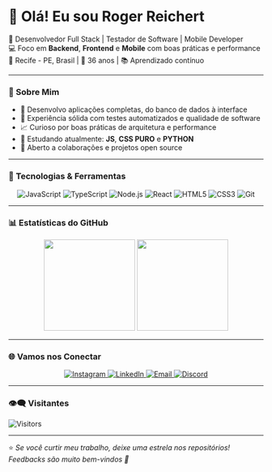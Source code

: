 # 👋 Olá! Eu sou Roger Reichert

🎯 Desenvolvedor Full Stack | Testador de Software | Mobile Developer  
💻 Foco em **Backend**, **Frontend** e **Mobile** com boas práticas e performance  
📍 Recife - PE, Brasil | 📆 36 anos | 📚 Aprendizado contínuo

---

### 🚀 Sobre Mim

- 🔧 Desenvolvo aplicações completas, do banco de dados à interface
- 🧪 Experiência sólida com testes automatizados e qualidade de software
- 📈 Curioso por boas práticas de arquitetura e performance
- 🌱 Estudando atualmente: **JS**, **CSS PURO** e **PYTHON**
- 🤝 Aberto a colaborações e projetos open source

---

### 🧰 Tecnologias & Ferramentas

<div align="center">
  
![JavaScript](https://img.shields.io/badge/-JavaScript-%23F7DF1E?style=for-the-badge&logo=javascript&logoColor=black)
![TypeScript](https://img.shields.io/badge/-TypeScript-%23007ACC?style=for-the-badge&logo=typescript&logoColor=white)
![Node.js](https://img.shields.io/badge/-Node.js-%23339933?style=for-the-badge&logo=node.js&logoColor=white)
![React](https://img.shields.io/badge/-React-%2361DAFB?style=for-the-badge&logo=react&logoColor=black)
![HTML5](https://img.shields.io/badge/-HTML5-%23E34F26?style=for-the-badge&logo=html5&logoColor=white)
![CSS3](https://img.shields.io/badge/-CSS3-%231572B6?style=for-the-badge&logo=css3&logoColor=white)
![Git](https://img.shields.io/badge/-Git-%23F05032?style=for-the-badge&logo=git&logoColor=white)

</div>

---

### 📊 Estatísticas do GitHub

<div align="center">
  <img height="180em" src="https://github-readme-stats.vercel.app/api?username=rogereichert&show_icons=true&theme=tokyonight&include_all_commits=true&count_private=true"/>
  <img height="180em" src="https://github-readme-stats.vercel.app/api/top-langs/?username=rogereichert&layout=compact&theme=tokyonight&hide_progress=true"/>
</div>

---


### 🌐 Vamos nos Conectar

<div align="center">
  <a href="https://www.instagram.com/rogereichert" target="_blank">
    <img src="https://img.shields.io/badge/-Instagram-%23E4405F?style=for-the-badge&logo=instagram&logoColor=white" alt="Instagram">
  </a>
  <a href="https://www.linkedin.com/in/rogerhreichert" target="_blank">
    <img src="https://img.shields.io/badge/-LinkedIn-%230077B5?style=for-the-badge&logo=linkedin&logoColor=white" alt="LinkedIn">
  </a>
  <a href="mailto:rogereichert@gmail.com" target="_blank">
    <img src="https://img.shields.io/badge/-Gmail-%23333?style=for-the-badge&logo=gmail&logoColor=white" alt="Email">
  </a>
  <a href="https://discord.gg/rogereichert#3698" target="_blank">
    <img src="https://img.shields.io/badge/-Discord-7289DA?style=for-the-badge&logo=discord&logoColor=white" alt="Discord">
  </a>
</div>

---

### 👁️‍🗨️ Visitantes

![Visitors](https://komarev.com/ghpvc/?username=rogereichert&style=for-the-badge)

---

⭐ *Se você curtir meu trabalho, deixe uma estrela nos repositórios! Feedbacks são muito bem-vindos 🙌*
